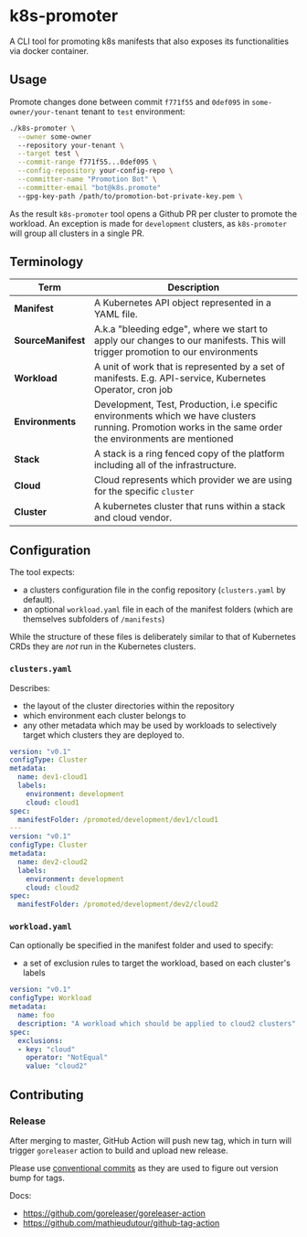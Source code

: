 # k8s-promoter

A CLI tool for promoting k8s manifests that also exposes its functionalities via docker container.

## Usage

Promote changes done between commit `f771f55` and `0def095` in `some-owner/your-tenant` tenant to `test` environment:

```bash
./k8s-promoter \
  --owner some-owner
  --repository your-tenant \
  --target test \
  --commit-range f771f55...0def095 \
  --config-repository your-config-repo \
  --committer-name "Promotion Bot" \
  --committer-email "bot@k8s.promote"
  --gpg-key-path /path/to/promotion-bot-private-key.pem \
```

As the result `k8s-promoter` tool opens a Github PR per cluster to promote the workload.
An exception is made for `development` clusters, as `k8s-promoter` will group all clusters in a single PR.

## Terminology

| Term | Description |
| ---- | ----- |
| **Manifest** | A Kubernetes API object represented in a YAML file. |
| **SourceManifest** | A.k.a "bleeding edge", where we start to apply our changes to our manifests. This will trigger promotion to our environments |
| **Workload** | A unit of work that is represented by a set of manifests. E.g. API-service, Kubernetes Operator, cron job |
| **Environments** | Development, Test, Production, i.e specific environments which we have clusters running. Promotion works in the same order the environments are mentioned |
| **Stack** | A stack is a ring fenced copy of the platform including all of the infrastructure. |
| **Cloud** | Cloud represents which provider we are using for the specific `cluster` |
| **Cluster** | A kubernetes cluster that runs within a stack and cloud vendor. |

## Configuration

The tool expects:

- a clusters configuration file in the config repository (`clusters.yaml` by default).
- an optional `workload.yaml` file in each of the manifest folders (which are themselves subfolders of `/manifests`)

While the structure of these files is deliberately similar to that of Kubernetes CRDs they are *not* run in the Kubernetes clusters.

### `clusters.yaml`

 Describes:

- the layout of the cluster directories within the repository
- which environment each cluster belongs to
- any other metadata which may be used by workloads to selectively target which clusters they are deployed to.

```yaml
version: "v0.1"
configType: Cluster
metadata:
  name: dev1-cloud1
  labels:
    environment: development
    cloud: cloud1
spec:
  manifestFolder: /promoted/development/dev1/cloud1
---
version: "v0.1"
configType: Cluster
metadata:
  name: dev2-cloud2
  labels:
    environment: development
    cloud: cloud2
spec:
  manifestFolder: /promoted/development/dev2/cloud2
```

### `workload.yaml`

Can optionally be specified in the manifest folder and used to specify:

- a set of exclusion rules to target the workload, based on each cluster's labels

```yaml
version: "v0.1"
configType: Workload
metadata:
  name: foo
  description: "A workload which should be applied to cloud2 clusters"
spec:
  exclusions: 
  - key: "cloud"
    operator: "NotEqual"
    value: "cloud2"
```

## Contributing

### Release

After merging to master, GitHub Action will push new tag, which in turn will trigger `goreleaser` action to build and upload new release.

Please use [conventional commits](https://www.conventionalcommits.org/en/v1.0.0/#summary) as they are used to figure out version bump for tags.

Docs:

- <https://github.com/goreleaser/goreleaser-action>
- <https://github.com/mathieudutour/github-tag-action>
